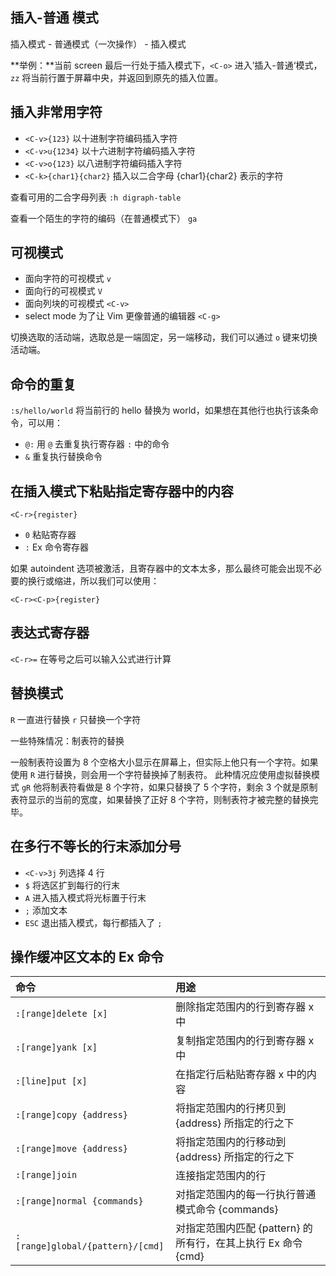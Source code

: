 ## 插入-普通 模式

插入模式 - 普通模式（一次操作） - 插入模式

**举例：**当前 screen 最后一行处于插入模式下，`<C-o>` 进入’插入-普通‘模式，`zz` 将当前行置于屏幕中央，并返回到原先的插入位置。

## 插入非常用字符

- `<C-v>{123}` 以十进制字符编码插入字符
- `<C-v>u{1234}` 以十六进制字符编码插入字符
- `<C-v>o{123}` 以八进制字符编码插入字符
- `<C-k>{char1}{char2}` 插入以二合字母 {char1}{char2} 表示的字符

查看可用的二合字母列表 `:h digraph-table`

查看一个陌生的字符的编码（在普通模式下） `ga`

## 可视模式

- 面向字符的可视模式 `v`
- 面向行的可视模式 `V`
- 面向列块的可视模式 `<C-v>`
- select mode 为了让 Vim 更像普通的编辑器 `<C-g>`

切换选取的活动端，选取总是一端固定，另一端移动，我们可以通过 `o` 键来切换活动端。

## 命令的重复

`:s/hello/world` 将当前行的 hello 替换为 world，如果想在其他行也执行该条命令，可以用：

- `@:` 用 `@` 去重复执行寄存器 `:` 中的命令
- `&` 重复执行替换命令

## 在插入模式下粘贴指定寄存器中的内容

`<C-r>{register}` 

- `0` 粘贴寄存器
- `:` Ex 命令寄存器

如果 autoindent 选项被激活，且寄存器中的文本太多，那么最终可能会出现不必要的换行或缩进，所以我们可以使用：

`<C-r><C-p>{register}`

## 表达式寄存器

`<C-r>=` 在等号之后可以输入公式进行计算

## 替换模式

`R` 一直进行替换 `r` 只替换一个字符

一些特殊情况：制表符的替换

一般制表符设置为 8 个空格大小显示在屏幕上，但实际上他只有一个字符。如果使用 `R` 进行替换，则会用一个字符替换掉了制表符。
此种情况应使用虚拟替换模式 `gR` 他将制表符看做是 8 个字符，如果只替换了 5 个字符，剩余 3 个就是原制表符显示的当前的宽度，如果替换了正好 8 个字符，则制表符才被完整的替换完毕。

## 在多行不等长的行末添加分号

- `<C-v>3j` 列选择 4 行
- `$` 将选区扩到每行的行末
- `A` 进入插入模式将光标置于行末
- `;` 添加文本
- `ESC` 退出插入模式，每行都插入了 `;`

## 操作缓冲区文本的 Ex 命令

| 命令 | 用途 |
| :--- | :--- |
| `:[range]delete [x]` | 删除指定范围内的行到寄存器 x 中 |
| `:[range]yank [x]` | 复制指定范围内的行到寄存器 x 中 |
| `:[line]put [x]` | 在指定行后粘贴寄存器 x 中的内容 |
| `:[range]copy {address}` | 将指定范围内的行拷贝到 {address} 所指定的行之下 |
| `:[range]move {address}` | 将指定范围内的行移动到 {address} 所指定的行之下 |
| `:[range]join` | 连接指定范围内的行 |
| `:[range]normal {commands}` | 对指定范围内的每一行执行普通模式命令 {commands} |
| `:[range]global/{pattern}/[cmd]` | 对指定范围内匹配 {pattern} 的所有行，在其上执行 Ex 命令 {cmd} |
